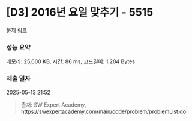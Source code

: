 # [D3] 2016년 요일 맞추기 - 5515 

[문제 링크](https://swexpertacademy.com/main/code/problem/problemDetail.do?contestProbId=AWWOwecaFrIDFAV4) 

### 성능 요약

메모리: 25,600 KB, 시간: 86 ms, 코드길이: 1,204 Bytes

### 제출 일자

2025-05-13 21:52



> 출처: SW Expert Academy, https://swexpertacademy.com/main/code/problem/problemList.do